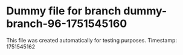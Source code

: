 # Dummy file for branch dummy-branch-96-1751545160

This file was created automatically for testing purposes.
Timestamp: 1751545162